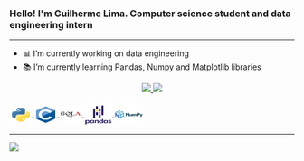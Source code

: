 ### Hello! I'm Guilherme Lima. Computer science student and data engineering intern

<hr></hr>


- 📊 I’m currently working on data engineering
- 📚 I’m currently learning Pandas, Numpy and Matplotlib libraries

<div align="center">
  <a href="https://https://github.com/ggllima">
  <img height="160em" src="https://github-readme-stats.vercel.app/api?username=ggllima&show_icons=true&theme=github_dark&include_all_commits=true&count_private=true"/>
  <img height="160em" src="https://github-readme-stats.vercel.app/api/top-langs/?username=ggllima&layout=compact&langs_count=7&theme=github_dark"/>
</div>

<div style="display: inline_block"><br>
  <img align="center" alt="Guilherme-Python" height="30" width="40" src="https://raw.githubusercontent.com/devicons/devicon/master/icons/python/python-original.svg">
  <img align="center" alt="Guilherme-C" height="30" width="40" src="https://github.com/devicons/devicon/blob/master/icons/c/c-original.svg">
  <img align="center" alt="Guilherme-sqlalchemy" height="30" width="40" src="https://github.com/devicons/devicon/blob/master/icons/sqlalchemy/sqlalchemy-original.svg">
  <img align="center" alt="Guilherme-pandas" height="40" width="50" src="https://github.com/devicons/devicon/blob/master/icons/pandas/pandas-original-wordmark.svg">
  <img align="center" alt="Guilherme-numpy" height="40" width="50" src="https://github.com/devicons/devicon/blob/master/icons/numpy/numpy-original-wordmark.svg">
</div>
<hr></hr>
<div>
    <a href="https://www.linkedin.com/in/guilhermegabriellima/" target="_blank"><img src="https://img.shields.io/badge/-LinkedIn-%230077B5?style=for-the-badge&logo=linkedin&logoColor=white" target="_blank"></a> 
</div>
